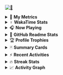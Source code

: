 [![🐙](https://hits.seeyoufarm.com/api/count/incr/badge.svg?url=https%3A%2F%2Fgithub.com%2Fktnkk%2Fhit-counter&count_bg=%23070707&title_bg=%23070707&icon=&icon_color=%23E7E7E7&title=visitors&edge_flat=true)](https://hits.seeyoufarm.com)

<details>
  <summary>🎼 <strong>My Metrics</strong></summary>
  
  <br>
  
 ![🐳](https://github.com/ktnkk/ktnkk/blob/main/github-metrics.svg)
  
  ***
</details>

<details>
  <summary>♀️ <strong>WakaTime Stats</strong></summary>
  
  <br>
  
<!--START_SECTION:waka-->
**🐱 My GitHub Data** 

> 🏆 1,604 Contributions in the Year 2021
 > 
> 📦 1.7 MB Used in GitHub's Storage 
 > 
> 💼 Opted to Hire
 > 
> 📜 9 Public Repositories 
 > 
> 🔑 23 Private Repositories  
 > 
**I'm a Night 🦉** 

```text
🌞 Morning    663 commits    ██████████░░░░░░░░░░░░░░░   41.26% 
🌆 Daytime    99 commits     █░░░░░░░░░░░░░░░░░░░░░░░░   6.16% 
🌃 Evening    373 commits    █████░░░░░░░░░░░░░░░░░░░░   23.21% 
🌙 Night      472 commits    ███████░░░░░░░░░░░░░░░░░░   29.37%

```
📅 **I'm Most Productive on Wednesday** 

```text
Monday       210 commits    ███░░░░░░░░░░░░░░░░░░░░░░   13.07% 
Tuesday      230 commits    ███░░░░░░░░░░░░░░░░░░░░░░   14.31% 
Wednesday    261 commits    ████░░░░░░░░░░░░░░░░░░░░░   16.24% 
Thursday     241 commits    ███░░░░░░░░░░░░░░░░░░░░░░   15.0% 
Friday       259 commits    ████░░░░░░░░░░░░░░░░░░░░░   16.12% 
Saturday     234 commits    ███░░░░░░░░░░░░░░░░░░░░░░   14.56% 
Sunday       172 commits    ██░░░░░░░░░░░░░░░░░░░░░░░   10.7%

```


📊 **This Week I Spent My Time On** 

```text
⌚︎ Time Zone: America/New_York

💬 Programming Languages: 
Other                    64 hrs 59 mins      █████████████████████░░░░   84.54% 
JavaScript               6 hrs 16 mins       ██░░░░░░░░░░░░░░░░░░░░░░░   8.17% 
Markdown                 2 hrs 56 mins       █░░░░░░░░░░░░░░░░░░░░░░░░   3.83% 
YAML                     45 mins             ░░░░░░░░░░░░░░░░░░░░░░░░░   0.99% 
JSON                     44 mins             ░░░░░░░░░░░░░░░░░░░░░░░░░   0.97%

🔥 Editors: 
Browser                  63 hrs 49 mins      ████████████████████░░░░░   83.03% 
IntelliJ                 13 hrs 2 mins       ████░░░░░░░░░░░░░░░░░░░░░   16.97%

💻 Operating System: 
Mac                      76 hrs 52 mins      █████████████████████████   100.0%

```


 Last Updated on 06/10/2021
<!--END_SECTION:waka-->
  
  ***
</details>


<details>
  <summary>🎧 <strong>Now Playing</strong></summary>
  
  <br>
  
 [![🐟](https://spotify-github-profile.vercel.app/api/view?uid=31ybvkrtg6lpzufa4ap3lug3xjfy&cover_image=true&theme=default)](https://open.spotify.com/user/31ybvkrtg6lpzufa4ap3lug3xjfy?si=4d057bb568954fa5)
  
  ***
</details>

<details>
  <summary>🌟 <strong>GitHub Readme Stats</strong></summary>
  
  <br>
  
 <p align="left"> 
  <img alt="🐠" src="https://github-readme-stats.vercel.app/api?username=ktnkk&count_private=true&show_icons=true&theme=dark&include_all_commits=true" />
  <img alt="🐟" src="https://github-readme-stats.vercel.app/api/top-langs/?username=ktnkk&layout=compact&theme=dark&langs_count=10&hide=HTML,CSS,SCSS" />
</p>
  
  ***
</details>

<details>
  <summary>🏆 <strong>Profile Trophies</strong></summary>
  
  <br>
  
  [![🐬](https://github-profile-trophy.vercel.app/?username=ktnkk&rank=SECRET,SSS,SS,S,AAA,AA,A&theme=darkhub&row=1&margin-w=10&no-bg=true)](https://github.com/ryo-ma/github-profile-trophy)
  
  ***
</details>

<details>
  <summary>🃏 <strong>Summary Cards</strong></summary>
  
  <br>
  
  ![🐋](https://github-profile-summary-cards.vercel.app/api/cards/profile-details?username=ktnkk&theme=github_dark)
  ![🦑](https://github-profile-summary-cards.vercel.app/api/cards/repos-per-language?username=ktnkk&theme=github_dark)
  ![🦭](https://github-profile-summary-cards.vercel.app/api/cards/most-commit-language?username=ktnkk&theme=github_dark)
  ![🦀](https://github-profile-summary-cards.vercel.app/api/cards/stats?username=ktnkk&theme=github_dark)
  ![🦈](https://github-profile-summary-cards.vercel.app/api/cards/productive-time?username=ktnkk&theme=github_dark)
  
  ***
</details>

<details>
  <summary>⚡ <strong>Recent Activities</strong></summary>
  
  <br>
  
  <!--START_SECTION:activity-->
1. 🎉 Merged PR [#95](https://github.com/ktnkk/tipswatch/pull/95) in [ktnkk/tipswatch](https://github.com/ktnkk/tipswatch)
2. 🎉 Merged PR [#92](https://github.com/ktnkk/blog/pull/92) in [ktnkk/blog](https://github.com/ktnkk/blog)
3. 💪 Opened PR [#92](https://github.com/ktnkk/blog/pull/92) in [ktnkk/blog](https://github.com/ktnkk/blog)
4. 🎉 Merged PR [#90](https://github.com/ktnkk/blog/pull/90) in [ktnkk/blog](https://github.com/ktnkk/blog)
5. 🎉 Merged PR [#91](https://github.com/ktnkk/blog/pull/91) in [ktnkk/blog](https://github.com/ktnkk/blog)
6. 🎉 Merged PR [#89](https://github.com/ktnkk/blog/pull/89) in [ktnkk/blog](https://github.com/ktnkk/blog)
7. 🎉 Merged PR [#88](https://github.com/ktnkk/blog/pull/88) in [ktnkk/blog](https://github.com/ktnkk/blog)
8. 🎉 Merged PR [#87](https://github.com/ktnkk/blog/pull/87) in [ktnkk/blog](https://github.com/ktnkk/blog)
9. 🎉 Merged PR [#86](https://github.com/ktnkk/blog/pull/86) in [ktnkk/blog](https://github.com/ktnkk/blog)
10. 🎉 Merged PR [#85](https://github.com/ktnkk/blog/pull/85) in [ktnkk/blog](https://github.com/ktnkk/blog)
<!--END_SECTION:activity-->
  
***
</details>

<details>
  <summary>🔥 <strong>Streak Stats</strong></summary>
  
  <br>
  
  [![🐠](http://github-readme-streak-stats.herokuapp.com?user=ktnkk&theme=dark)](https://git.io/streak-stats)
  
  ***
</details>

<details>
  <summary>📈 <strong>Activity Graph</strong></summary>
  
  <br>
  
  [![🐡](https://activity-graph.herokuapp.com/graph?username=ktnkk&theme=xcode)](https://github.com/ashutosh00710/github-readme-activity-graph)
  
  ***
</details>
